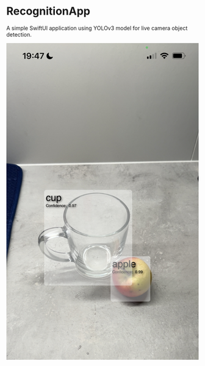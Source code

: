 #  RecognitionApp

A simple SwiftUI application using YOLOv3 model for live camera object detection.

![](RecognitionApp/Resources/img.jpg)
